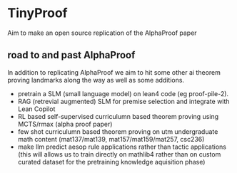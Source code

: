 # TinyProof

Aim to make an open source replication of the AlphaProof paper

## road to and past AlphaProof

In addition to replicating AlphaProof we aim to hit some other ai theorem proving landmarks along the way as well as some additions.
- pretrain a SLM (small language model) on lean4 code (eg proof-pile-2).
- RAG (retrevial augmented) SLM for premise selection and integrate with Lean Copilot
- RL based self-supervised curriculumn based theorem proving using MCTS/rmax (alpha proof paper)
- few shot curriculumn based theorem proving on utm undergraduate math content (mat137/mat139, mat157/mat159/mat257, csc236)
- make llm predict aesop rule applications rather than tactic applications (this will allows us to train directly on mathlib4 rather than on custom curated dataset for the pretraining knowledge aquisition phase)
